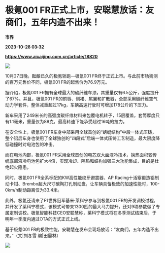 # 极氪001 FR正式上市，安聪慧放话：友商们，五年内造不出来！
**市界**

**2023-10-28 03:32**

**https://www.aicaijing.com.cn/article/18820**

![](https://cdn.aicaijing.com.cn/img/db83bc90-753e-11ee-81b8-872f8dae5b64/PNG)

10月27日晚，酝酿已久的极氪轿跑—极氪001 FR终于正式上市。与此前市场猜测的百万元售价不同，极氪001 FR的起售价为76.9万元。

据介绍，极氪001 FR拥有全球最大的碳纤维车顶，其重量仅有6.5公斤，强度提升了67%。并且，极氪001 FR的前唇、侧裙、尾翼和扩散器，全部采用碳纤维空气动力学套件，整体减重超过17kg，车辆高速行驶时可增加178公斤的下压力。

新车采用了249米长的高强度碳纤维材料来包覆电机转子，15层覆盖，套筒厚度只有1.1毫米，重量仅为88克，最高转速下能承受超过16吨的拉力。

在安全性上，极氪001 FR车身中部采用全球首创的“蜻蜓结构”中段一体式压铸，整个铝后车身也使用了全球独创的“四段式”后端一体式压铸工艺制造，最大限度降低碰撞时对电池包的冲击。

而在电池内部，极氪001 FR采用全球首创的电芯双大面液冷技术，换热面积较传统底部液冷电池包扩大4倍，实现冷却、隔热和结构加强三大功能集成，目的是杜绝起火隐患。

同时，极氪001 FR全系标配的KW高性能绞牙避震器、AP Racing十活塞锻造铝制动卡钳、Brembo超大尺寸碳陶打孔制动盘，让车辆具备极致的加速性能时，100-0km/h制动距离仅为33.4米。

此外，极氪还请来了F1世界冠军基米·莱科宁参与到极氪001 FR的开发调校过程，并开发了莱科宁模式，该模式可带来1300匹的最大马力提升，还对9项参数做了专属定制调校。极氪智能科技CEO安聪慧称，莱科宁模式将在冬季测试结束后，于明年一季度内通过OTA的方式正式上线。

基于极氪001 FR的极致性能，安聪慧在发布会现场放话：“友商们，五年内造不出来。”（文|刘冬雪 编|田晏林）

![](https://p3-sign.toutiaoimg.com/tos-cn-i-axegupay5k/fe6143ad5ea74faf926484bd6e84c517~noop.image?_iz=58558&from=article.pc_detail&x-expires=1699067031&x-signature=C3hxQgFvbm%2FFDI9IUOnocsvXf%2BM%3D)